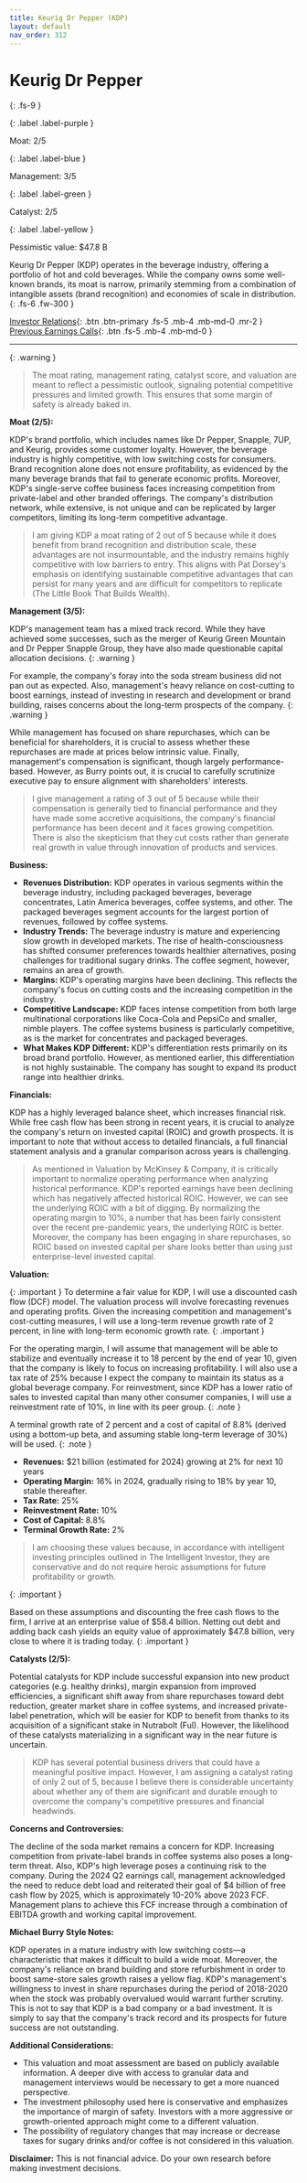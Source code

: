 ```yaml
---
title: Keurig Dr Pepper (KDP)
layout: default
nav_order: 312
---
```


# Keurig Dr Pepper
{: .fs-9 }

{: .label .label-purple }

Moat: 2/5

{: .label .label-blue }

Management: 3/5

{: .label .label-green }

Catalyst: 2/5

{: .label .label-yellow }

Pessimistic value: $47.8 B

Keurig Dr Pepper (KDP) operates in the beverage industry, offering a portfolio of hot and cold beverages. While the company owns some well-known brands, its moat is narrow, primarily stemming from a combination of intangible assets (brand recognition) and economies of scale in distribution.
{: .fs-6 .fw-300 }

[Investor Relations](https://www.google.com/search?q=KDP+investor+relations){: .btn .btn-primary .fs-5 .mb-4 .mb-md-0 .mr-2 }
[Previous Earnings Calls](https://discountingcashflows.com/company/KDP/transcripts/){: .btn .fs-5 .mb-4 .mb-md-0 }

---

{: .warning } 
>The moat rating, management rating, catalyst score, and valuation are meant to reflect a pessimistic outlook, signaling potential competitive pressures and limited growth. This ensures that some margin of safety is already baked in.


**Moat (2/5):**

KDP's brand portfolio, which includes names like Dr Pepper, Snapple, 7UP, and Keurig, provides some customer loyalty.  However, the beverage industry is highly competitive, with low switching costs for consumers. Brand recognition alone does not ensure profitability, as evidenced by the many beverage brands that fail to generate economic profits. Moreover, KDP's single-serve coffee business faces increasing competition from private-label and other branded offerings. The company's distribution network, while extensive, is not unique and can be replicated by larger competitors, limiting its long-term competitive advantage.

> I am giving KDP a moat rating of 2 out of 5 because while it does benefit from brand recognition and distribution scale, these advantages are not insurmountable, and the industry remains highly competitive with low barriers to entry. This aligns with Pat Dorsey's emphasis on identifying sustainable competitive advantages that can persist for many years and are difficult for competitors to replicate (The Little Book That Builds Wealth).

**Management (3/5):**

KDP's management team has a mixed track record. While they have achieved some successes, such as the merger of Keurig Green Mountain and Dr Pepper Snapple Group, they have also made questionable capital allocation decisions. 
{: .warning }

For example, the company's foray into the soda stream business did not pan out as expected. Also, management's heavy reliance on cost-cutting to boost earnings, instead of investing in research and development or brand building, raises concerns about the long-term prospects of the company. 
{: .warning }

While management has focused on share repurchases, which can be beneficial for shareholders, it is crucial to assess whether these repurchases are made at prices below intrinsic value.  Finally, management's compensation is significant, though largely performance-based. However, as Burry points out, it is crucial to carefully scrutinize executive pay to ensure alignment with shareholders' interests.

> I give management a rating of 3 out of 5 because while their compensation is generally tied to financial performance and they have made some accretive acquisitions, the company's financial performance has been decent and it faces growing competition. There is also the skepticism that they cut costs rather than generate real growth in value through innovation of products and services.

**Business:**

* **Revenues Distribution:** KDP operates in various segments within the beverage industry, including packaged beverages, beverage concentrates, Latin America beverages, coffee systems, and other. The packaged beverages segment accounts for the largest portion of revenues, followed by coffee systems.
* **Industry Trends:** The beverage industry is mature and experiencing slow growth in developed markets. The rise of health-consciousness has shifted consumer preferences towards healthier alternatives, posing challenges for traditional sugary drinks.  The coffee segment, however, remains an area of growth.
* **Margins:** KDP's operating margins have been declining. This reflects the company's focus on cutting costs and the increasing competition in the industry. 
* **Competitive Landscape:**  KDP faces intense competition from both large multinational corporations like Coca-Cola and PepsiCo and smaller, nimble players. The coffee systems business is particularly competitive, as is the market for concentrates and packaged beverages.
* **What Makes KDP Different:** KDP's differentiation rests primarily on its broad brand portfolio. However, as mentioned earlier, this differentiation is not highly sustainable. The company has sought to expand its product range into healthier drinks.

**Financials:**

KDP has a highly leveraged balance sheet, which increases financial risk. While free cash flow has been strong in recent years, it is crucial to analyze the company's return on invested capital (ROIC) and growth prospects. It is important to note that without access to detailed financials, a full financial statement analysis and a granular comparison across years is challenging.

> As mentioned in Valuation by McKinsey & Company, it is critically important to normalize operating performance when analyzing historical performance. KDP's reported earnings have been declining which has negatively affected historical ROIC. However, we can see the underlying ROIC with a bit of digging. By normalizing the operating margin to 10%, a number that has been fairly consistent over the recent pre-pandemic years, the underlying ROIC is better. Moreover, the company has been engaging in share repurchases, so ROIC based on invested capital per share looks better than using just enterprise-level invested capital.


**Valuation:**

{: .important }
To determine a fair value for KDP, I will use a discounted cash flow (DCF) model. The valuation process will involve forecasting revenues and operating profits.
Given the increasing competition and management's cost-cutting measures, I will use a long-term revenue growth rate of 2 percent, in line with long-term economic growth rate.
{: .important }

For the operating margin, I will assume that management will be able to stabilize and eventually increase it to 18 percent by the end of year 10, given that the company is likely to focus on increasing profitability. I will also use a tax rate of 25% because I expect the company to maintain its status as a global beverage company.
For reinvestment, since KDP has a lower ratio of sales to invested capital than many other consumer companies, I will use a reinvestment rate of 10%, in line with its peer group.
{: .note }

A terminal growth rate of 2 percent and a cost of capital of 8.8% (derived using a bottom-up beta, and assuming stable long-term leverage of 30%) will be used.
{: .note }


* **Revenues:** $21 billion (estimated for 2024) growing at 2% for next 10 years
* **Operating Margin:** 16% in 2024, gradually rising to 18% by year 10, stable thereafter.
* **Tax Rate:** 25%
* **Reinvestment Rate:** 10%
* **Cost of Capital:** 8.8%
* **Terminal Growth Rate:** 2%

> I am choosing these values because, in accordance with intelligent investing principles outlined in The Intelligent Investor, they are conservative and do not require heroic assumptions for future profitability or growth. 

{: .important }

Based on these assumptions and discounting the free cash flows to the firm, I arrive at an enterprise value of $58.4 billion. Netting out debt and adding back cash yields an equity value of approximately $47.8 billion, very close to where it is trading today. 
{: .important }



**Catalysts (2/5):**

Potential catalysts for KDP include successful expansion into new product categories (e.g. healthy drinks), margin expansion from improved efficiencies, a significant shift away from share repurchases toward debt reduction, greater market share in coffee systems, and increased private-label penetration, which will be easier for KDP to benefit from thanks to its acquisition of a significant stake in Nutrabolt (Ful). However, the likelihood of these catalysts materializing in a significant way in the near future is uncertain.

> KDP has several potential business drivers that could have a meaningful positive impact.  However, I am assigning a catalyst rating of only 2 out of 5, because I believe there is considerable uncertainty about whether any of them are significant and durable enough to overcome the company's competitive pressures and financial headwinds.


**Concerns and Controversies:**

The decline of the soda market remains a concern for KDP. Increasing competition from private-label brands in coffee systems also poses a long-term threat. Also, KDP's high leverage poses a continuing risk to the company. During the 2024 Q2 earnings call, management acknowledged the need to reduce debt load and reiterated their goal of $4 billion of free cash flow by 2025, which is approximately 10-20% above 2023 FCF. Management plans to achieve this FCF increase through a combination of EBITDA growth and working capital improvement.

**Michael Burry Style Notes:**

KDP operates in a mature industry with low switching costs—a characteristic that makes it difficult to build a wide moat. Moreover, the company's reliance on brand building and store refurbishment in order to boost same-store sales growth raises a yellow flag. KDP's management's willingness to invest in share repurchases during the period of 2018-2020 when the stock was probably overvalued would warrant further scrutiny. This is not to say that KDP is a bad company or a bad investment. It is simply to say that the company's track record and its prospects for future success are not outstanding.

**Additional Considerations:**

* This valuation and moat assessment are based on publicly available information. A deeper dive with access to granular data and management interviews would be necessary to get a more nuanced perspective.
* The investment philosophy used here is conservative and emphasizes the importance of margin of safety. Investors with a more aggressive or growth-oriented approach might come to a different valuation.
* The possibility of regulatory changes that may increase or decrease taxes for sugary drinks and/or coffee is not considered in this valuation.

**Disclaimer:** This is not financial advice.  Do your own research before making investment decisions.
